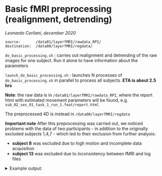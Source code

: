 # Basic fMRI preprocessing (realignment, detrending)
_Leonardo Cerliani, december 2020_

```
source:       /data01/layerfMRI/rawdata_RPI/
destination:  /data00/layerfMRI/regdata/
```

`do_basic_processing.sh` : carries out realignment and detrending of the raw images for one subject. Run it alone to have information about the parameters

`launch_do_basic_processing.sh` : launches N processes of `do_basic_processing.sh` in parallel to process all subjects. __ETA is about 2.5 hrs__

__Note__: the raw data is in `/data01/layerfMRI/rawdata_RPI`, where the report html with estimated movement parameters will be found, e.g. `sub_02_ses_01_task_1_run_1.feat/report.html`

The preprocessed 4D is instead in `/data00/layerfMRI/regdata`

**Important note**
After this preprocessing was carried out, we noticed problems with the data
of two participants - in addition to the originally excluded subjects 1,4,7 -
which led to their exclusion from further analysis:

- **subject 8** was excluded due to high motion and incomplete data acquisition
- **subject 13** was excluded due to inconsistency between fMRI and log files


<details>
<summary>Example output:</summary>
<p>

```bash

/data00/layerfMRI/regdata/
│
sub_02
├── ses_01
│   └── func
│       ├── task_1_run_1_4D.nii.gz
│       ├── task_1_run_2_4D.nii.gz
│       ├── task_2_run_1_4D.nii.gz
│       └── task_2_run_2_4D.nii.gz
└── ses_02
    └── func
        ├── task_3_run_1_4D.nii.gz
        ├── task_3_run_2_4D.nii.gz
        ├── task_4_run_1_4D.nii.gz
        └── task_4_run_2_4D.nii.gz
```

</p>
</details>  
